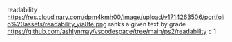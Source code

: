 readability
https://res.cloudinary.com/dpm4kmh00/image/upload/v1714263506/portfolio%20assets/readability_yia8te.png
ranks a given text by grade
https://github.com/ashlynmay/vscodespace/tree/main/ps2/readability
c
1